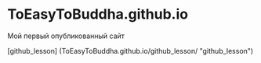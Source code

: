 # ToEasyToBuddha.github.io
Мой первый опубликованный сайт


[github_lesson] (ToEasyToBuddha.github.io/github_lesson/ "github_lesson")
